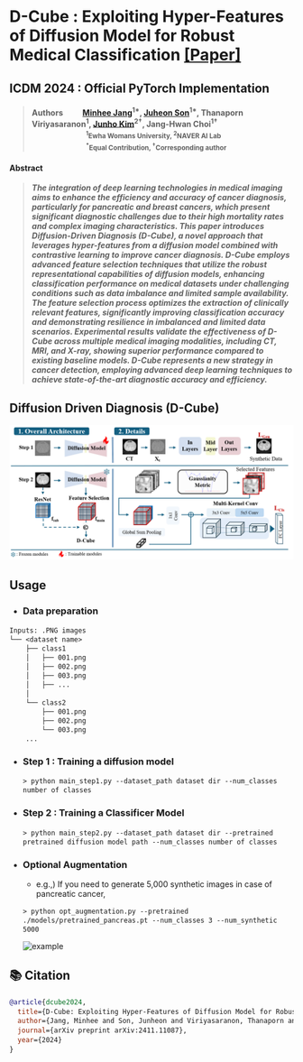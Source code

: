 # D-Cube : Exploiting Hyper-Features of Diffusion Model for Robust Medical Classification [[Paper]](https://arxiv.org/abs/2411.11087)
## ICDM 2024 : Official PyTorch Implementation


> #### Authors &emsp;&emsp; [Minhee Jang](https://github.com/minhee-Jang)<sup>1&#42;</sup>, [Juheon Son](https://github.com/juheonewha)<sup>1&#42;</sup>, Thanaporn Viriyasaranon<sup>1</sup>, [Junho Kim](https://github.com/taki0112)<sup>2&dagger;</sup>, Jang-Hwan Choi<sup>1&dagger;</sup> <br> <sub> &emsp;&emsp;&emsp;&emsp;&emsp;&emsp;&emsp;&emsp; <sup>1</sup>Ewha Womans University, <sup>2</sup>NAVER AI Lab</sub> <br> <sub> &emsp;&emsp;&emsp;&emsp;&emsp;&emsp;&emsp;&emsp; <sup>&#42;</sup>Equal Contribution, <sup>&dagger;</sup>Corresponding author</sub>


#### Abstract
>  ***The integration of deep learning technologies in medical imaging aims to enhance the efficiency and accuracy of cancer diagnosis, particularly for pancreatic and breast cancers, which present significant diagnostic challenges due to their high mortality rates and complex imaging characteristics. This paper introduces Diffusion-Driven Diagnosis (D-Cube), a novel approach that leverages hyper-features from a diffusion model combined with contrastive learning to improve cancer diagnosis. D-Cube employs advanced feature selection techniques that utilize the robust representational capabilities of diffusion models, enhancing classification performance on medical datasets under challenging conditions such as data imbalance and limited sample availability. The feature selection process optimizes the extraction of clinically relevant features, significantly improving classification accuracy and demonstrating resilience in imbalanced and limited data scenarios. Experimental results validate the effectiveness of D-Cube across multiple medical imaging modalities, including CT, MRI, and X-ray, showing superior performance compared to existing baseline models. D-Cube represents a new strategy in cancer detection, employing advanced deep learning techniques to achieve state-of-the-art diagnostic accuracy and efficiency.***

## Diffusion Driven Diagnosis (D-Cube)
![overview](./assets/D_Cube_figure.png)

## Usage
* ### Data preparation
```
Inputs: .PNG images 
└── <dataset name>
    ├── class1
    │   ├── 001.png
    │   ├── 002.png
    │   ├── 003.png
    │   ├── ...
    │
    └── class2
        ├── 001.png
        ├── 002.png
        └── 003.png
    ...
```
* ### Step 1 : Training a diffusion model
  ```
  > python main_step1.py --dataset_path dataset dir --num_classes number of classes
  ```
* ### Step 2 : Training a Classificer Model
  ```
  > python main_step2.py --dataset_path dataset dir --pretrained pretrained diffusion model path --num_classes number of classes
  ```
* ### Optional Augmentation 
  * e.g.,) If you need to generate 5,000 synthetic images in case of pancreatic cancer,
  ```  
  > python opt_augmentation.py --pretrained ./models/pretrained_pancreas.pt --num_classes 3 --num_synthetic 5000
  ```
  ![example](./assets/ex_samples.jpg)



## 📚 Citation
```bibtex
@article{dcube2024,
  title={D-Cube: Exploiting Hyper-Features of Diffusion Model for Robust Medical Classification},
  author={Jang, Minhee and Son, Junheon and Viriyasaranon, Thanaporn and Kim, Junho and Choi, Jang-Hwan},
  journal={arXiv preprint arXiv:2411.11087},
  year={2024}
}

